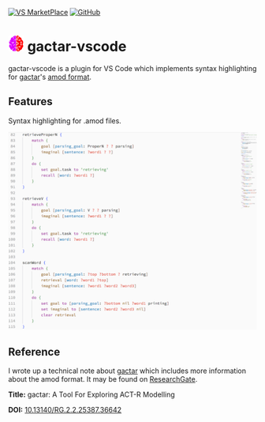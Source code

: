 [![VS MarketPlace](https://vsmarketplacebadge.apphb.com/version/asmaloney.gactar.svg)](https://marketplace.visualstudio.com/items?itemName=asmaloney.gactar) [![GitHub](https://img.shields.io/github/license/asmaloney/gactar-vscode)](LICENSE)

# ![gactar logo](images/gactar-logo-32.png) gactar-vscode

gactar-vscode is a plugin for VS Code which implements syntax highlighting for [gactar](https://github.com/asmaloney/gactar)'s [amod format](https://github.com/asmaloney/gactar#gactar-models).

## Features

Syntax highlighting for .amod files.

![example](images/example.png)

## Reference

I wrote up a technical note about [gactar](https://github.com/asmaloney/gactar) which includes more information about the amod format. It may be found on [ResearchGate](https://www.researchgate.net/).

**Title:** gactar: A Tool For Exploring ACT-R Modelling

**DOI:** [10.13140/RG.2.2.25387.36642](https://dx.doi.org/10.13140/RG.2.2.25387.36642)
